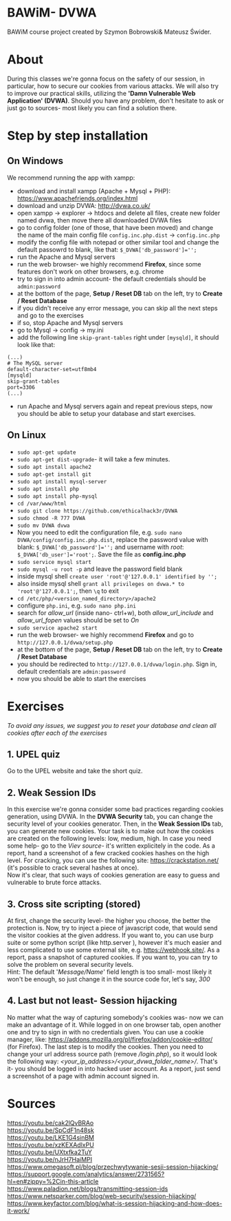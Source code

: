 # BAWiM- DVWA
BAWiM course project created by Szymon Bobrowski& Mateusz Świder.
# About
During this classes we're gonna focus on the safety of our session, in particular, how to secure our cookies from various attacks. We will also try to improve our practical skills, utilizing the __'Damn Vulnerable Web Application' (DVWA)__. Should you have any problem, don't hesitate to ask or just go to sources- most likely you can find a solution there.
# Step by step installation
## On Windows
We recommend running the app with xampp:
* download and install xampp (Apache + Mysql + PHP): https://www.apachefriends.org/index.html
* download and unzip DVWA: http://dvwa.co.uk/
* open xampp -> explorer -> htdocs and delete all files, create new folder named dvwa, then move there all downloaded DVWA files
* go to config folder (one of those, that have been moved) and change the name of the main config file `config.inc.php.dist` -> `config.inc.php`
* modify the config file with notepad or other similar tool and change the default passowrd to blank, like that: `$_DVWA['db_password']='';`
* run the Apache and Mysql servers
* run the web browser- we highly recommend __Firefox__, since some features don't work on other browsers, e.g. chrome
* try to sign in into admin account- the default credentials should be `admin:password`
* at the bottom of the page, __Setup / Reset DB__ tab on the left, try to __Create / Reset Database__
* if you didn't receive any error message, you can skip all the next steps and go to the exercises
* if so, stop Apache and Mysql servers
* go to Mysql -> config -> my.ini
* add the following line `skip-grant-tables` right under `[mysqld]`, it should look like that:
```
(...)
# The MySQL server
default-character-set=utf8mb4
[mysqld]
skip-grant-tables
port=3306
(...)
```
* run Apache and Mysql servers again and repeat previous steps, now you should be able to setup your database and start exercises.

## On Linux
* `sudo apt-get update`
* `sudo apt-get dist-upgrade`- it will take a few minutes.
* `sudo apt install apache2` 
* `sudo apt-get install git` 
* `sudo apt install mysql-server` 
* `sudo apt install php` 
* `sudo apt install php-mysql`
* `cd /var/www/html`
* `sudo git clone https://github.com/ethicalhack3r/DVWA`
* `sudo chmod -R 777 DVWA`
* `sudo mv DVWA dvwa`
* Now you need to edit the configuration file, e.g. `sudo nano DVWA/config/config.inc.php.dist`, replace the password value with blank: `$_DVWA['db_password']='';` and username with _root_: `$_DVWA['db_user']='root';`. Save the file as __config.inc.php__
* `sudo service mysql start`
* `sudo mysql -u root -p` and leave the password field blank
* inside mysql shell `create user 'root'@'127.0.0.1' identified by '';`
* also inside mysql shell `grant all privileges on dvwa.* to 'root'@'127.0.0.1';`, then `\q` to exit
* `cd /etc/php/<version_named_directory>/apache2`
* configure `php.ini`, e.g. `sudo nano php.ini`
* search for _allow_url_ (inside nano- ctrl+w), both _allow_url_include_ and _allow_url_fopen_ values should be set to _On_
* `sudo service apache2 start`
* run the web browser- we highly recommend __Firefox__ and go to `http://127.0.0.1/dvwa/setup.php`
* at the bottom of the page, __Setup / Reset DB__ tab on the left, try to __Create / Reset Database__
* you should be redirected to `http://127.0.0.1/dvwa/login.php`. Sign in, default credentials are `admin:password`
* now you should be able to start the exercises


# Exercises
_To avoid any issues, we suggest you to reset your database and clean all cookies after each of the exercises_
## 1. UPEL quiz
Go to the UPEL website and take the short quiz.
## 2. Weak Session IDs
In this exercise we're gonna consider some bad practices regarding cookies generation, using DVWA. In the __DVWA Security__ tab, you can change the security level of your cookies generator. Then, in the __Weak Session IDs__ tab, you can generate new cookies. Your task is to make out how the cookies are created on the following levels: low, medium, high. In case you need some help- go to the _Viev source_- it's written explicitely in the code. As a report, hand a screenshot of a few cracked cookies hashes on the high level. For cracking, you can use the following site: https://crackstation.net/ (it's possible to crack several hashes at once).  
Now it's clear, that such ways of cookies generation are easy to guess and vulnerable to brute force attacks.
## 3. Cross site scripting (stored)
At first, change the security level- the higher you choose, the better the protection is. Now, try to inject a piece of javascript code, that would send the visitor cookies at the given address. If you want to, you can use burp suite or some python script (like http.server <port number>), however it's much easier and less complicated to use some external site, e.g. https://webhook.site/. As a report, pass a snapshot of captured cookies. If you want to, you can try to solve the problem on several security levels.  
Hint: The default '_Message/Name_' field length is too small- most likely it won't be enough, so just change it in the source code for, let's say, _300_
## 4. Last but not least- Session hijacking
No matter what the way of capturing somebody's cookies was- now we can make an advantage of it. While logged in on one browser tab, open another one and try to sign in with no credentials given. You can use a cookie manager, like: https://addons.mozilla.org/pl/firefox/addon/cookie-editor/ (for Firefox). The last step is to modify the cookies. Then you need to change your url address source path (remove _/login.php_), so it would look the following way: _<your_ip_address>/<your_dvwa_folder_name>/_. That's it- you should be logged in into hacked user account. As a report, just send a screenshot of a page with admin account signed in.


# Sources
https://youtu.be/cak2lQvBRAo  
https://youtu.be/SpCdF1n48sk  
https://youtu.be/LKE1G4sinBM  
https://youtu.be/xzKEXAdlxPU  
https://youtu.be/UXtxfka2TuY  
https://youtu.be/nJrH7HaiMPI
https://www.omegasoft.pl/blog/przechwytywanie-sesji-session-hijacking/
https://support.google.com/analytics/answer/2731565?hl=en#zippy=%2Cin-this-article
https://www.paladion.net/blogs/transmitting-session-ids
https://www.netsparker.com/blog/web-security/session-hijacking/
https://www.keyfactor.com/blog/what-is-session-hijacking-and-how-does-it-work/
